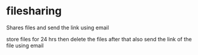 # filesharing
Shares files and send the link using email

store files for 24 hrs then delete the files after that also send the link of the file using email
